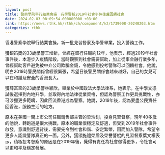 ```yaml
---
layout: post
title: 警察學院舉行結業會操　有學警稱2019年社會事件後冀回饋社會
date: 2024-02-03 08:09:54.000000000 +08:00
link: https://news.rthk.hk/rthk/ch/component/k2/1739008-20240203.htm
categories: rthk
---
```


香港警察學院舉行結業會操，新一批見習督察及學警畢業，投入警務工作。

獲銀笛獎的33歲學警王增新，曾經在銀行任職約12年，他表示，經過2019年社會事件後，本港步入疫情階段，當時觀察到社會需要幫助，加上從事金融行業多年，曾經幫助客戶避免被中介公司欺騙金錢，令他感到投考警隊可以回饋社會。他說，明白2019時警民關係曾經很緊張，希望日後警民關係會越來越好，自己的女兒可以在和諧及安全的香港長大。

獲薛富盃的23歲學警林穎欣，畢業於中國政法大學法律系，她表示，在中學文憑試後選擇到內地升學，並取得內地法律從業資格，但認為警察工作更具挑戰性，亦可涉獵更多範疇，因此回流香港成為警察。她說，2019年後，認為要盡公民責任回香港，服務生活的地方。

原本在美國一間上市公司任職銷售部主管的梁浩釗，投身見習督察，現年40多歲的他說，轉跑道是很大挑戰，原本的職業很穩定及舒適，但受到2019年社會事件啟發，意識到舒適背後，需要先令到社會和諧、安定繁榮，因而加入警隊，希望令更多人認識警隊真正的一面。另外，獲頒施禮榮盾及榮譽警棍的見習督察葉文權表示，積極投考督察的原因是在2019年後，覺得有責任為社會做得更多，令社會可以更和平及穩定發展。
